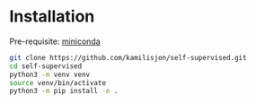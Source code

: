 # Installation

Pre-requisite: [miniconda](https://www.anaconda.com/docs/getting-started/miniconda/install#linux)

```sh
git clone https://github.com/kamilisjon/self-supervised.git
cd self-supervised
python3 -m venv venv
source venv/bin/activate
python3 -m pip install -e .
```